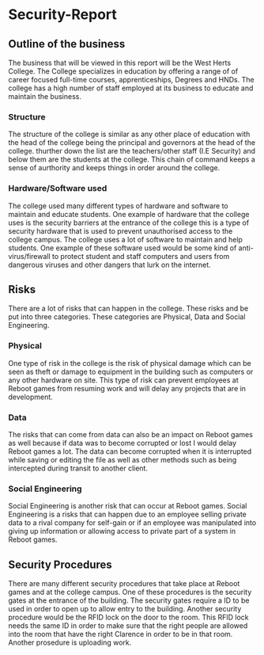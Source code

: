 # Security-Report

## Outline of the business
The business that will be viewed in this report will be the West Herts College. The College specializes in education by offering a range of of career focused full-time courses, apprenticeships, Degrees and HNDs. The college has a high number of staff employed at its business to educate and maintain the business.
### Structure
The structure of the college is similar as any other place of education with the head of the college being the principal and governors at the head of the college. thurther down the list are the teachers/other staff (I.E Security) and below them are the students at the college. This chain of command keeps a sense of aurthority and keeps things in order around the college.
### Hardware/Software used
The college used many different types of hardware and software to maintain and educate students. One example of hardware that the college uses is the security barriers at the entrance of the college this is a type of security hardware that is used to prevent unauthorised access to the college campus. The college uses a lot of software to maintain and help students. One example of these software used would be some kind of anti-virus/firewall to protect student and staff computers and users from dangerous viruses and other dangers that lurk on the internet.
## Risks
There are a lot of risks that can happen in the college. These risks and be put into three categories. These categories are Physical, Data and Social Engineering.
### Physical
One type of risk in the college is the risk of physical damage which can be seen as theft or damage to equipment in the building such as computers or any other hardware on site. This type of risk can prevent employees at Reboot games from resuming work and will delay any projects that are in development.
### Data
The risks that can come from data can also be an impact on Reboot games as well because if data was to become corrupted or lost I would delay Reboot games a lot. The data can become corrupted when it is interrupted while saving or editing the file as well as other methods such as being intercepted during transit to another client.
### Social Engineering
Social Engineering is another risk that can occur at Reboot games. Social Engineering is a risks that can happen due to an employee selling private data to a rival company for self-gain or if an employee was manipulated into giving up information or allowing access to private part of a system in Reboot games.
## Security Procedures
There are many different security procedures that take place at Reboot games and at the college campus. One of these procedures is the security gates at the entrance of the building. The security gates require a ID to be used in order to open up to allow entry to the building. Another security procedure would be the RFID lock on the door to the room. This RFID lock needs the same ID in order to make sure that the right people are allowed into the room that have the right Clarence in order to be in that room. Another prosedure is uploading work.
